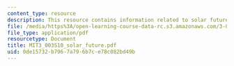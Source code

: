 ```yaml
---
content_type: resource
description: This resource contains information related to solar future.
file: /media/https%3A/open-learning-course-data-rc.s3.amazonaws.com/3-003-principles-of-engineering-practice-spring-2010/0de15732b7967a796b7ce78c082bd49b_MIT3_003S10_solar_future.pdf
file_type: application/pdf
resourcetype: Document
title: MIT3_003S10_solar_future.pdf
uid: 0de15732-b796-7a79-6b7c-e78c082bd49b
---
```

